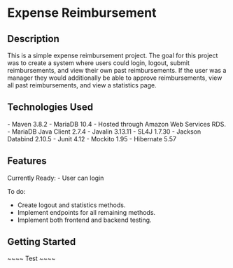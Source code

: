 <h1>Expense Reimbursement</h1>

<h2>Description</h2>
<p>
This is a simple expense reimbursement project. The goal for this project was to create a system where users could login, logout, submit reimbursements, and view their own past reimbursements. If the user was a manager they would additionally be able to approve reimbursements, view all past reimbursements, and view a statistics page.
</p>

<h2>Technologies Used</h2>
<p>
- Maven 3.8.2
- MariaDB 10.4
  - Hosted through Amazon Web Services RDS.
- MariaDB Java Client 2.7.4
- Javalin 3.13.11
- SL4J 1.7.30
- Jackson Databind 2.10.5
- Junit 4.12
- Mockito 1.95
- Hibernate 5.57
</p>

<h2>Features</h2>
<p>
Currently Ready:
- User can login

To do:
- Create logout and statistics methods.
- Implement endpoints for all remaining methods.
- Implement both frontend and backend testing.
</p>

<h2>Getting Started</h2>
~~~~
Test
~~~~
